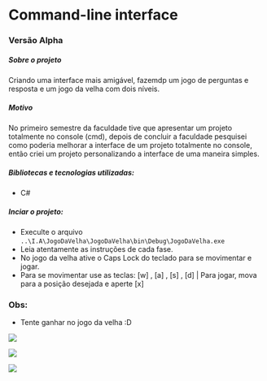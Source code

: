 # Command-line interface
### Versão Alpha 

##### Sobre o projeto

Criando uma interface mais amigável, fazemdp um jogo de perguntas e resposta e um jogo da velha com dois níveis.

##### Motivo

No primeiro semestre da faculdade tive que apresentar um projeto totalmente no console (cmd), depois de concluir a faculdade pesquisei como poderia melhorar a interface de um projeto totalmente no console, então criei um projeto personalizando a interface de uma maneira simples.


##### Bibliotecas e tecnologias utilizadas:
- C#

##### Inciar o projeto:
- Execulte o arquivo `..\I.A\JogoDaVelha\JogoDaVelha\bin\Debug\JogoDaVelha.exe`
- Leia atentamente as instruções de cada fase.
- No jogo da velha ative o Caps Lock do teclado para se movimentar e jogar.
- Para se movimentar use as teclas: [w] , [a] , [s] , [d] | Para jogar, mova para a posição desejada e aperte [x]


### Obs:
- Tente ganhar no jogo da velha :D

![](https://i.imgur.com/XzauK0l.jpg)

![](https://i.imgur.com/OQLnzHb.jpg)

![](https://i.imgur.com/s9I4XVP.jpg)
